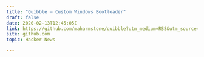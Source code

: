 ```yaml
---
title: "Quibble – Custom Windows Bootloader"
draft: false
date: 2020-02-13T12:45:05Z
link: https://github.com/maharmstone/quibble?utm_medium=RSS&utm_source=hune
site: github.com
topic: Hacker News  

---
```

